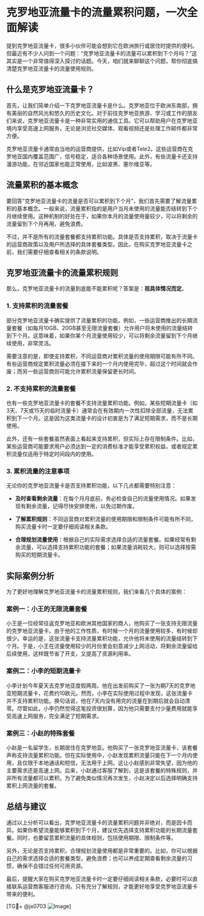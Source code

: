 # 克罗地亚流量卡的流量累积问题，一次全面解读

提到克罗地亚流量卡，很多小伙伴可能会想到它在欧洲旅行或居住时提供的便利。但最近有不少人问到一个问题：“克罗地亚流量卡的流量可以累积到下个月吗？”这其实是一个非常值得深入探讨的话题。今天，咱们就来聊聊这个问题，帮你彻底搞清楚克罗地亚流量卡的流量使用规则。

## 什么是克罗地亚流量卡？

首先，让我们简单介绍一下克罗地亚流量卡是什么。克罗地亚位于欧洲东南部，拥有美丽的自然风光和悠久的历史文化。对于前往克罗地亚旅游、学习或工作的朋友们来说，克罗地亚流量卡是一种非常实用的通信工具。它可以帮助用户在克罗地亚境内享受高速上网服务，无论是浏览社交媒体、观看视频还是处理工作邮件都非常方便。

克罗地亚流量卡通常由当地的运营商提供，比如Vip或者Tele2。这些运营商在克罗地亚国内覆盖范围广，信号稳定，适合各种场景使用。此外，有些流量卡还支持漫游功能，在邻近国家也能正常使用，比如波黑、塞尔维亚等。

## 流量累积的基本概念

要回答“克罗地亚流量卡的流量是否可以累积到下个月”，我们首先需要了解流量累积的基本概念。一般来说，流量累积指的是用户当月未使用的流量能否结转到下个月继续使用。这种机制的好处在于，如果你本月的流量使用量较少，可以将剩余的流量留到下个月再用，避免浪费。

不过，并不是所有的流量套餐都支持累积功能。具体是否支持累积，取决于流量卡的运营商政策以及用户所选择的具体套餐类型。因此，在购买克罗地亚流量卡之前，我们需要仔细查看相关的条款说明。

## 克罗地亚流量卡的流量累积规则

那么，克罗地亚流量卡的流量到底能不能累积呢？答案是：**视具体情况而定**。

### 1. 支持累积的流量套餐
部分克罗地亚流量卡确实提供了流量累积的功能。例如，一些运营商推出的长期流量套餐（如每月10GB、20GB甚至无限流量套餐）允许用户将未使用的流量结转到下个月。这意味着，如果你某个月流量使用较少，可以将剩余流量留到下个月继续使用，非常灵活。

需要注意的是，即使支持累积，不同运营商对累积流量的使用期限可能有所不同。有些运营商规定累积流量必须在接下来的一个月内使用完毕，超过这个时间就会作废；而另一些运营商则可能允许累积流量保留更长时间。

### 2. 不支持累积的流量套餐
也有一些克罗地亚流量卡的套餐不支持流量累积功能。例如，某些短期流量卡（如3天、7天或15天的临时流量卡）通常会在有效期内一次性扣除全部流量，无法累积到下一个月。这是因为这类流量卡的设计初衷是为了满足短期需求，而不是长期使用。

此外，还有一些套餐虽然表面上看起来支持累积，但实际上存在限制条件。比如，某些运营商可能要求用户必须达到一定的消费标准才能享受累积权益，或者规定累积流量仅适用于特定时间段内的使用。

### 3. 累积流量的注意事项
无论你的克罗地亚流量卡是否支持累积功能，以下几点都需要特别注意：

- **及时查看剩余流量**：在每个月月底前，务必检查自己的流量使用情况。如果发现有剩余流量，记得尽快安排使用，以免过期作废。
  
- **了解累积规则**：不同运营商对累积流量的使用期限和限制条件可能有所不同，购买流量卡时一定要仔细阅读相关条款。

- **合理规划流量使用**：根据自己的实际需求选择合适的流量套餐。如果经常有剩余流量，可以选择支持累积功能的套餐；如果流量消耗较大，则可以选择按需购买的短期流量卡。

## 实际案例分析

为了更好地理解克罗地亚流量卡的流量累积规则，我们来看几个具体的案例：

### 案例一：小王的无限流量套餐
小王是一位经常往返克罗地亚和欧洲其他国家的商人，他购买了一张支持无限流量的克罗地亚流量卡。由于他的工作性质，有时候一个月的流量使用较多，有时候却很少。幸运的是，这张流量卡支持流量累积功能，允许他将未使用的流量结转到下个月。于是，小王在流量使用较少的月份里会刻意减少上网活动，将剩余流量留给后续使用，这样既节省了开支，又提高了资源利用率。

### 案例二：小李的短期流量卡
小李计划今年夏天去克罗地亚度假两周。他在出发前购买了一张为期7天的克罗地亚短期流量卡，花费约10欧元。然而，小李在实际使用过程中发现，这张流量卡并不支持累积功能。换句话说，他在7天内没有用完的流量在到期后就会自动清零。尽管如此，小李仍然觉得这笔投资很划算，因为他只需要支付少量费用就能享受高速上网服务，完全满足了短期需求。

### 案例三：小赵的特殊套餐
小赵是一名留学生，长期居住在克罗地亚。他购买了一张克罗地亚流量卡，该套餐声称支持流量累积功能。但在实际使用中，小赵发现累积流量只能在下一个月内使用，且仅限于本地通话和短信，无法用于上网。这让小赵感到非常失望，因为他的主要需求还是高速上网。后来，小赵通过客服了解到，这是该套餐的特殊规则，并非所有流量都可以累积。为了避免类似情况再次发生，小赵决定以后选择明确支持累积上网流量的套餐。

## 总结与建议

通过以上分析可以看出，克罗地亚流量卡的流量累积问题并非绝对，而是因卡而异。如果你希望流量能够累积到下个月，建议优先选择支持累积功能的长期流量套餐。同时，也要留意累积流量的具体规则，包括使用期限、限制条件等。

另外，无论是否支持累积，合理规划流量使用都是非常重要的。比如，你可以根据自己的需求选择合适的套餐类型，避免浪费；也可以养成定期查看剩余流量的习惯，确保不会错过任何可用资源。

最后，提醒大家在购买克罗地亚流量卡时一定要仔细阅读相关条款，必要时可以直接联系运营商客服进行咨询。只有充分了解规则，才能更好地享受克罗地亚流量卡带来的便利。

[TG💪+ @jx0703 ![Image](https://github.com/user-attachments/assets/dbca1d08-cadb-493c-b0ec-ad6f7a83f270)]
